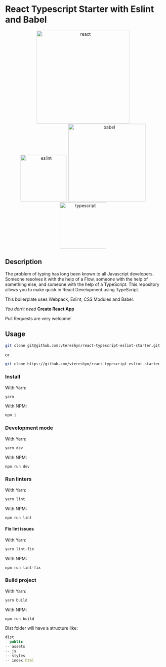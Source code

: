 # React Typescript Starter with Eslint and Babel

<div align="center">
 <a href="https://reactjs.org/">
    <img alt="react" src="https://cdn.worldvectorlogo.com/logos/react.svg" width="300">
  </a>
</div>
  
<div align="center">
  <img alt="eslint" src="https://cdn.worldvectorlogo.com/logos/eslint.svg" width="150" />
  <img alt="babel" src="https://upload.wikimedia.org/wikipedia/commons/thumb/0/02/Babel_Logo.svg/1280px-Babel_Logo.svg.png" width="250" />
  <img alt="typescript" src="https://raw.githubusercontent.com/remojansen/logo.ts/master/ts.png" width="150" />
</div>

## Description
The problem of typing has long been known to all Javascript developers. Someone resolves it with the help of a Flow, someone with the help of something else, and someone with the help of a TypeScript. This repository allows you to make quick in React Development using TypeScript.

This boilerplate uses Webpack, Eslint, CSS Modules and Babel.

<i>You don't need</i> <strong>Create React App</strong>

Pull Requests are very welcome!

## Usage

```sh
git clone git@github.com:vtereshyn/react-typescript-eslint-starter.git
```
or
```sh
git clone https://github.com/vtereshyn/react-typescript-eslint-starter.git
```

### Install

With Yarn:

```sh
yarn
```

With NPM:

```sh
npm i
```

### Development mode

With Yarn:

```sh
yarn dev
```

With NPM:

```sh
npm run dev
```

### Run linters

With Yarn:

```sh
yarn lint
```

With NPM:

```sh
npm run lint
```


#### Fix lint issues

With Yarn:

```sh
yarn lint-fix
```

With NPM:

```sh
npm run lint-fix
```

### Build project
With Yarn:

```sh
yarn build
```

With NPM:

```sh
npm run build
```
Dist folder will have a structure like:

```js
dist
- public
-- assets
-- js
-- styles
-- index.html
```

